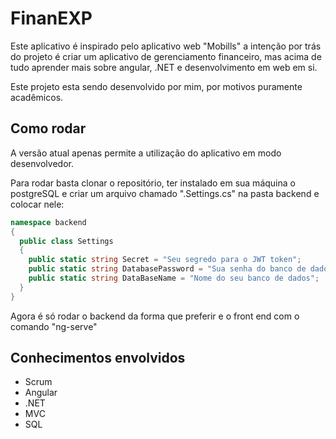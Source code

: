 # FinanEXP

Este aplicativo é inspirado pelo aplicativo web "Mobills" a intenção por trás do projeto é criar um aplicativo de gerenciamento financeiro,
mas acima de tudo aprender mais sobre angular, .NET e desenvolvimento em web em si.

Este projeto esta sendo desenvolvido por mim, por motivos puramente acadêmicos.

## Como rodar

A versão atual apenas permite a utilização do aplicativo em modo desenvolvedor.

Para rodar basta clonar o repositório, ter instalado em sua máquina o postgreSQL
e criar um arquivo chamado ".Settings.cs" na pasta backend e colocar nele:

```c#
namespace backend
{
  public class Settings
  {
    public static string Secret = "Seu segredo para o JWT token";
    public static string DatabasePassword = "Sua senha do banco de dados";
    public static string DataBaseName = "Nome do seu banco de dados";
  }
}
```

Agora é só rodar o backend da forma que preferir e o front end com o comando "ng-serve"

## Conhecimentos envolvidos

* Scrum
* Angular
* .NET
* MVC
* SQL

